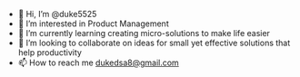 - 👋 Hi, I’m @duke5525
- 👀 I’m interested in Product Management
- 🌱 I’m currently learning creating micro-solutions to make life easier
- 💞️ I’m looking to collaborate on ideas for small yet effective solutions that help productivity
- 📫 How to reach me dukedsa8@gmail.com

<!---
duke5525/duke5525 is a ✨ special ✨ repository because its `README.md` (this file) appears on your GitHub profile.
You can click the Preview link to take a look at your changes.
--->
